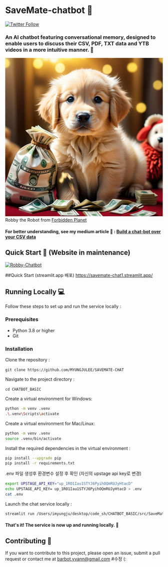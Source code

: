 # SaveMate-chatbot 🤖

[![Twitter Follow](https://img.shields.io/twitter/follow/yvann_hub?style=social)](https://twitter.com/yvann_hub)


### An AI chatbot featuring conversational memory, designed to enable users to discuss their CSV, PDF, TXT data and YTB videos in a more intuitive manner. 🚀
![Robby](golden_retriever.jpg)
Robby the Robot from [Forbidden Planet](https://youtu.be/bflfQN_YsTM)

#### For better understanding, see my medium article 🖖 : [Build a chat-bot over your CSV data](https://medium.com/@yvann-hub/build-a-chatbot-on-your-csv-data-with-langchain-and-openai-ed121f85f0cd)

## Quick Start 🚀 (Website in maintenance)

[![Robby-Chatbot](https://img.shields.io/static/v1?label=Robby-Chatbot&message=Visit%20Website&color=ffffff&labelColor=ADD8E6&style=for-the-badge)](https://robby-chatbot.streamlit.app/)

##Quick Start (streamlit.app 배포)
https://savemate-chat1.streamlit.app/


## Running Locally 💻
Follow these steps to set up and run the service locally :

### Prerequisites
- Python 3.8 or higher
- Git

### Installation
Clone the repository :

`git clone https://github.com/MYUNGJULEE/SAVEMATE-CHAT`


Navigate to the project directory :

`cd CHATBOT_BASIC`


Create a virtual environment for Windows:
```bash
python -m venv .venv
.\.venv\Scripts\activate
```

Create a virtual environment for Mac/Linux:
```bash
python -m venv .venv
source .venv/bin/activate
```

Install the required dependencies in the virtual environment :
```bash
pip install --upgrade pip
pip install -r requirements.txt
```

.env 파일 생성후 환경변수 설정 후 확인 (자신의 upstage api key로 변경)
```bash
export UPSTAGE_API_KEY="up_1RO1Iau1STYJ6PyihOQmRUJyHtacD"
echo UPSTAGE_API_KEY= up_1RO1Iau1STYJ6PyihOQmRUJyHtacD > .env
cat .env
```


Launch the chat service locally :
```bash
streamlit run /Users/imyungju/desktop/code_sh/CHATBOT_BASIC/src/SaveMate-chat.py #로컬 주소로 바꾼 후 실행
```
#### That's it! The service is now up and running locally. 🤗

## Contributing 🙌
If you want to contribute to this project, please open an issue, submit a pull request or contact me at barbot.yvann@gmail.com #수정 (:


